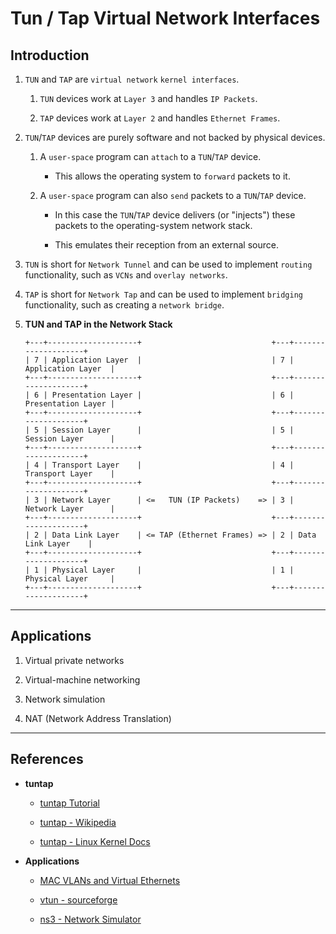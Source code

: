# Tun / Tap Virtual Network Interfaces

## Introduction

1. `TUN` and `TAP` are `virtual network` `kernel interfaces`.

    1. `TUN` devices work at `Layer 3` and handles `IP Packets`.

    2. `TAP` devices work at `Layer 2` and handles `Ethernet Frames`.

2. `TUN`/`TAP` devices are purely software and not backed by physical devices.

    1. A `user-space` program can `attach` to a `TUN`/`TAP` device. 
    
        * This allows the operating system to `forward` packets to it.

    2. A `user-space` program can also `send` packets to a `TUN`/`TAP` device. 
    
        * In this case the `TUN`/`TAP` device delivers (or "injects") these packets to the operating-system network stack. 
        
        * This emulates their reception from an external source.

3. `TUN` is short for `Network Tunnel` and can be used to implement `routing` functionality, such as `VCNs` and `overlay networks`.

4. `TAP` is short for `Network Tap` and can be used to implement `bridging` functionality, such as creating a `network bridge`.

5. __TUN and TAP in the Network Stack__

    ```
    +---+--------------------+                             +---+--------------------+
    | 7 | Application Layer  |                             | 7 | Application Layer  |
    +---+--------------------+                             +---+--------------------+
    | 6 | Presentation Layer |                             | 6 | Presentation Layer |
    +---+--------------------+                             +---+--------------------+
    | 5 | Session Layer      |                             | 5 | Session Layer      |
    +---+--------------------+                             +---+--------------------+
    | 4 | Transport Layer    |                             | 4 | Transport Layer    |
    +---+--------------------+                             +---+--------------------+
    | 3 | Network Layer      | <=   TUN (IP Packets)    => | 3 | Network Layer      |
    +---+--------------------+                             +---+--------------------+
    | 2 | Data Link Layer    | <= TAP (Ethernet Frames) => | 2 | Data Link Layer    |
    +---+--------------------+                             +---+--------------------+
    | 1 | Physical Layer     |                             | 1 | Physical Layer     |
    +---+--------------------+                             +---+--------------------+
    ```

---

## Applications

1. Virtual private networks

2. Virtual-machine networking

3. Network simulation

4. NAT (Network Address Translation)

---

## References

* __tuntap__

    * [tuntap Tutorial](https://backreference.org/2010/03/26/tuntap-interface-tutorial)

    * [tuntap - Wikipedia](https://en.wikipedia.org/wiki/TUN/TAP)

    * [tuntap - Linux Kernel Docs](https://github.com/torvalds/linux/blob/master/Documentation/networking/tuntap.txt)

* __Applications__

    * [MAC VLANs and Virtual Ethernets](http://www.pocketnix.org/posts/Linux%20Networking:%20MAC%20VLANs%20and%20Virtual%20Ethernets)

    * [vtun - sourceforge](http://vtun.sourceforge.net/tun/index.html)

    * [ns3 - Network Simulator](https://www.nsnam.org/)